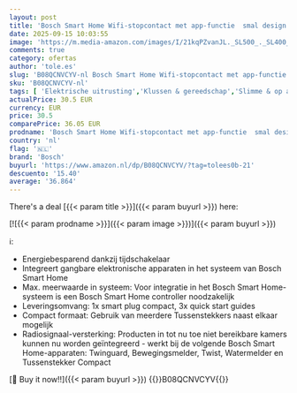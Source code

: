 ```yaml
---
layout: post
title: 'Bosch Smart Home Wifi-stopcontact met app-functie  smal design  radiosignaal-versterking  compatibel met Alexa  Google Assistant en Apple HomeKit '
date: 2025-09-15 10:03:55
image: 'https://m.media-amazon.com/images/I/21kqPZvanJL._SL500_._SL400_.jpg'
comments: true
category: ofertas
author: 'tole.es'
slug: 'B08QCNVCYV-nl Bosch Smart Home Wifi-stopcontact met app-functie smal...'
sku: 'B08QCNVCYV-nl'
tags: [ 'Elektrische uitrusting','Klussen & gereedschap','Slimme & op afstand bedienbare stekkers','Stopcontacten & accessoires','bosch','🇳🇱', ]
actualPrice: 30.5 EUR
currency: EUR
price: 30.5
comparePrice: 36.05 EUR
prodname: 'Bosch Smart Home Wifi-stopcontact met app-functie  smal design  radiosignaal-versterking  compatibel met Alexa  Google Assistant en Apple HomeKit '
country: 'nl'
flag: '🇳🇱'
brand: 'Bosch'
buyurl: 'https://www.amazon.nl/dp/B08QCNVCYV/?tag=tolees0b-21'
descuento: '15.40'
average: '36.864'
---
```


There's a deal [{{< param title >}}]({{< param buyurl >}})  here:

[![{{< param prodname >}}]({{< param image >}})]({{< param buyurl >}})

ℹ️:

- Energiebesparend dankzij tijdschakelaar
- Integreert gangbare elektronische apparaten in het systeem van Bosch Smart Home
- Max. meerwaarde in systeem: Voor integratie in het Bosch Smart Home-systeem is een Bosch Smart Home controller noodzakelijk
- Leveringsomvang: 1x smart plug compact, 3x quick start guides
- Compact formaat: Gebruik van meerdere Tussenstekkers naast elkaar mogelijk
- Radiosignaal-versterking: Producten in tot nu toe niet bereikbare kamers kunnen nu worden geïntegreerd - werkt bij de volgende Bosch Smart Home-apparaten: Twinguard, Bewegingsmelder, Twist, Watermelder en Tussenstekker Compact

[🛒 Buy it now!!]({{< param buyurl >}})
{{<world>}}B08QCNVCYV{{</world>}}
